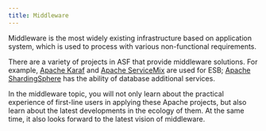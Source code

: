 ```yaml
---
title: Middleware
---
```


Middleware is the most widely existing infrastructure based on application system, which is used to process with various non-functional requirements.

There are a variety of projects in ASF that provide middleware solutions. For example,
[Apache Karaf](https://karaf.apache.org/) and [Apache ServiceMix](https://servicemix.apache.org/) are used for ESB;
[Apache ShardingSphere](https://shardingsphere.apache.org/) has the ability of database additional services.

In the middleware topic, you will not only learn about the practical experience of first-line users in applying these Apache projects, 
but also learn about the latest developments in the ecology of them. 
At the same time, it also looks forward to the latest vision of middleware.
